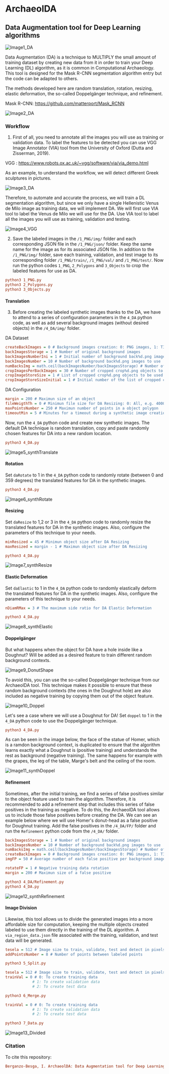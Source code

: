 # ArchaeolDA

## Data Augmentation tool for Deep Learning algorithms 

![Image1_DA](https://raw.githubusercontent.com/iberganzo/ArchaeolDA/main/Images/Image1_DA.png?token=GHSAT0AAAAAAB7NPSMRRRDUIXU55XP5VK5UY77BI4Q)

Data Augmentation (DA) is a technique to MULTIPLY the small amount of training dataset by creating new data from it in order to train your Deep Learning (DL) algorithm, as it is common in Computational Archaeology. This tool is designed for the Mask R-CNN segmentation algorithm entry but the code can be adapted to others.

The methods developed here are random translation, rotation, resizing, elastic deformation, the so-called Doppelgänger technique, and refinement.

Mask R-CNN: https://github.com/matterport/Mask_RCNN

![Image2_DA](https://raw.githubusercontent.com/iberganzo/ArchaeolDA/main/Images/Image2_DA.png?token=GHSAT0AAAAAAB7MVZM6OV7WJFH5BM2J2EVMY76IQGA)

### Workflow

1. First of all, you need to annotate all the images you will use as training or validation data. To label the features to be detected you can use VGG Image Annotator (VIA) tool from the University of Oxford (Dutta and Zisserman, 2019).

VGG : https://www.robots.ox.ac.uk/~vgg/software/via/via_demo.html

As an example, to understand the workflow, we will detect different Greek sculptures in pictures. 

![Image3_DA](https://raw.githubusercontent.com/iberganzo/ArchaeolDA/main/Images/Image3_DA.png?token=GHSAT0AAAAAAB7NPSMRX3JSS3BY6EGIOFHGY77CFAQ)

Therefore, to automate and accurate the process, we will train a DL segmentation algorithm, but since we only have a single Hellenistic Venus de Milo image as training data, we will implement DA. We will first use VIA tool to label the Venus de Milo we will use for the DA. Use VIA tool to label all the images you will use as training, validation and testing.

![Image4_VGG](https://raw.githubusercontent.com/iberganzo/ArchaeolDA/main/Images/Image4_VGG.png?token=GHSAT0AAAAAAB7NPSMR7JEN724A2TG63EOOY77CFZA)

2. Save the labeled images in the `/1_PNG/img/` folder and each corresponding JSON file in the `/1_PNG/json/` folder. Keep the same name for the image as for its associated JSON file. In addition to the `/1_PNG/img/` folder, save each training, validation, and test image to its corresponding folder `/1_PNG/train/`, `/1_PNG/val/` and `/1_PNG/test/`. Now run the python codes `1_PNG`, `2_Polygons` and `3_Objects` to crop the labeled features for use as DA.

```ini
python3 1_PNG.py
python3 2_Polygons.py
python3 3_Objects.py
```

#### Translation

3. Before creating the labeled synthetic images thanks to the DA, we have to attend to a series of configuration parameters in the `4_DA` python code, as well as add several background images (without desired objects) in the `/4_DA/img/` folder.

DA Dataset

```ini
createBackImages = 0 # Background images creation: 0: PNG images, 1: TIFF images, 2: Already created
backImagesStorage = 1 # Number of original background images
backImagesNumberIni = 1 # Initial number of background back%d.png images to use
backImagesNumber = 10 # Number of background back%d.png images to use
numBacksImg = math.ceil(backImagesNumber/backImagesStorage) # Number of back%d.png per background image
cropImagesPerBackImages = 30 # Number of cropped crop%d.png objects to be in each background image
cropImageStoreSize = 1 # List of cropped crop%d.png objects to be used
cropImageStoreSizeInitial = 1 # Initial number of the list of cropped crop%d.png objects to be used
```

DA Configuration

```ini
margin = 200 # Maximun size of an object
fileWeigthTh = 0 # Minimun file size for DA Resizing: 0: All, e.g. 4000: 4 KB
maxPointsNumber = 250 # Maximun number of points in a object polygon
timeoutMin = 5 # Minutes for a timeout during a synthetic image creation
```

Now, run the `4_DA` python code and create new synthetic images. The default DA technique is random translation, copy and paste randomly chosen features for DA into a new random location.

```ini
python3 4_DA.py
```

![Image5_synthTranslate](https://raw.githubusercontent.com/iberganzo/ArchaeolDA/main/Images/Image5_synthTranslate.png?token=GHSAT0AAAAAAB7NPSMQQMCT75WEP7GROK2OY77CGWQ)

#### Rotation

Set `daRotate` to 1 in the `4_DA` python code to randomly rotate (between 0 and 359 degrees) the translated features for DA in the synthetic images.

```ini
python3 4_DA.py
```

![Image6_synthRotate](https://raw.githubusercontent.com/iberganzo/ArchaeolDA/main/Images/Image6_synthRotate.png?token=GHSAT0AAAAAAB7NPSMR7DLD5YALP3XQOTWGY77CHIQ)

#### Resizing

Set `daResize` to 1,2 or 3 in the `4_DA` python code to randomly resize the translated features for DA in the synthetic images. Also, configure the parameters of this technique to your needs.

```ini
minResized = 45 # Minimun object size after DA Resizing
maxResized = margin - 1 # Maximun object size after DA Resizing
```

```ini
python3 4_DA.py
```

![Image7_synthResize](https://raw.githubusercontent.com/iberganzo/ArchaeolDA/main/Images/Image7_synthResize.png?token=GHSAT0AAAAAAB7NPSMR4S6YOVHFE6VNACESY77CH3A)

#### Elastic Deformation

Set `daElastic` to 1 in the `4_DA` python code to randomly elastically deform the translated features for DA in the synthetic images. Also, configure the parameters of this technique to your needs.

```ini
nDiamRMax = 3 # The maximum side ratio for DA Elastic Deformation
```

```ini
python3 4_DA.py
```

![Image8_synthElastic](https://raw.githubusercontent.com/iberganzo/ArchaeolDA/main/Images/Image8_synthElastic.png?token=GHSAT0AAAAAAB7NPSMQFLS3OD6ZIUZZ67D2Y77CJIA)

#### Doppelgänger

But what happens when the object for DA have a hole inside like a Doughnut? Will be added as a desired feature to train different random background contexts.

![Image9_DonutShape](https://raw.githubusercontent.com/iberganzo/ArchaeolDA/main/Images/Image9_DonutShape.png?token=GHSAT0AAAAAAB7NPSMRSQICPP4TZOUSDRJIY77C22Q)

To avoid this, you can use the so-called Doppelgänger technique from our ArchaeolDA tool. This technique makes it possible to ensure that these random background contexts (the ones in the Doughnut hole) are also included as negative training by copying them out of the object feature.

![Image10_Doppel](https://raw.githubusercontent.com/iberganzo/ArchaeolDA/main/Images/Image10_Doppel.png?token=GHSAT0AAAAAAB7NPSMQVDGQE6ZWF3YGA2D6Y77CYFA)

Let's see a case where we will use a Doughnut for DA! Set `doppel` to 1 in the `4_DA` python code to use the Doppelgänger technique.

```ini
python3 4_DA.py
```

As can be seen in the image below, the face of the statue of Homer, which is a ramdon background context, is duplicated to ensure that the algorithm learns exactly what a Doughnut is (positive training) and understands the rest as background (negative training). The same happens for example with the grapes, the leg of the table, Marge's belt and the ceiling of the room.

![Image11_synthDoppel](https://raw.githubusercontent.com/iberganzo/ArchaeolDA/main/Images/Image11_synthDoppel.png?token=GHSAT0AAAAAAB7NPSMQFPTZCWHX54VX4SF6Y77DBBQ)

#### Refinement

Sometimes, after the initial training, we find a series of false positives similar to the object feature used to train the algorithm. Therefore, it is recommended to add a refinement step that includes this series of false positives in the training as negative. To do this, the ArchaeolDA tool allows us to include those false positives before creating the DA. We can see an example below where we will use Homer's donut-head as a false positive for Doughnut training. Add the false positives in the `/4_DA/FP/` folder and run the `Refinement` python code from the `/4_DA/` folder.

```ini
backImagesStorage = 1 # Number of original background images
backImagesNumber = 10 # Number of background back%d.png images to use
numBacksImg = math.ceil(backImagesNumber/backImagesStorage) # Number of back%d.png per background image
createBackImages = 0 # Background images creation: 0: PNG images, 1: TIFF images, 2: Already created
imgFP = 50 # Average number of each false positive per background image

rotateFP = 1 # Negative training data rotation
margin = 200 # Maximun size of a false positive
```

```ini
python3 4_DA/Refinement.py
python3 4_DA.py
```

![Image12_synthRefinement](https://raw.githubusercontent.com/iberganzo/ArchaeolDA/main/Images/Image12_synthRefinement.png?token=GHSAT0AAAAAAB7NPSMQ7DDM2MVYW5WMULRAY77CVFQ)

#### Image Division

Likewise, this tool allows us to divide the generated images into a more affordable size for computation, keeping the multiple objects created labeled to use them directly in the training of the DL algorithm. A `via_region_data.json` file associated with the training, validation, and test data will be generated.

```ini
tesela = 512 # Image size to train, validate, test and detect in pixels
addPointsNumber = 8 # Number of points between labeled points
```

```ini
python3 5_Split.py
```

```ini
tesela = 512 # Image size to train, validate, test and detect in pixels
trainVal = 0 # 0: To create training data
			# 1: To create validation data
			# 2: To create test data
```

```ini
python3 6_Merge.py
```

```ini
trainVal = 0 # 0: To create training data
			# 1: To create validation data
			# 2: To create test data
```

```ini
python3 7_Data.py
```

![Image13_Divided](https://raw.githubusercontent.com/iberganzo/ArchaeolDA/main/Images/Image13_Divided.png?token=GHSAT0AAAAAAB7NPSMRZY5T23AVPXLV46ZSY77FKQA)

### Citation

To cite this repository:

```ini
Berganzo-Besga, I. ArchaeolDA: Data Augmentation tool for Deep Learning algorithms. GitHub repository 2023. Available online: https://github.com/iberganzo/ArchaeolDA
```